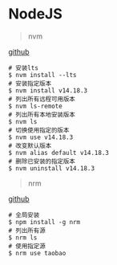 # NodeJS

> nvm 

[github](https://github.com/nvm-sh/nvm)

```
# 安装lts 
$ nvm install --lts
# 安装指定版本
$ nvm install v14.18.3
# 列出所有远程可用版本
$ nvm ls-remote
# 列出所有本地安装版本
$ nvm ls
# 切换使用指定的版本
$ nvm use v14.18.3
# 改变默认版本
$ nvm alias default v14.18.3
# 删除已安装的指定版本
$ nvm uninstall v14.18.3
```

> nrm 

[github](https://github.com/Pana/nrm)

```
# 全局安装
$ npm install -g nrm
# 列出所有源
$ nrm ls
# 使用指定源
$ nrm use taobao
```

